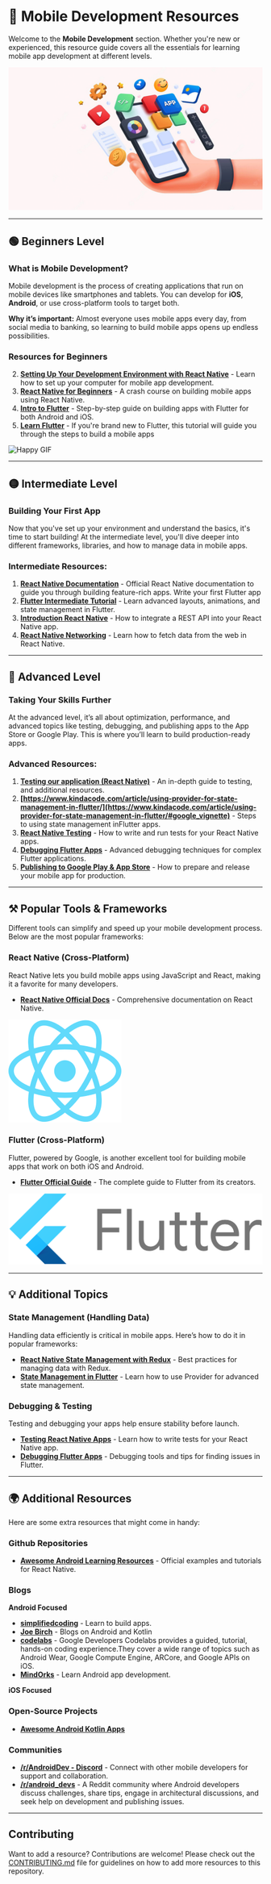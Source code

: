 # 📱 Mobile Development Resources


Welcome to the **Mobile Development** section. Whether you're new or experienced, this resource guide covers all the essentials for learning mobile app development at different levels.

![Mobile development](./assets/mobile.jpg)

---

## 🟢 Beginners Level

### What is Mobile Development?
Mobile development is the process of creating applications that run on mobile devices like smartphones and tablets. You can develop for **iOS**, **Android**, or use cross-platform tools to target both.

**Why it’s important:** Almost everyone uses mobile apps every day, from social media to banking, so learning to build mobile apps opens up endless possibilities.

### Resources for Beginners

2. **[Setting Up Your Development Environment with React Native](https://reactnative.dev/docs/environment-setup)** - Learn how to set up your computer for mobile app development.
3. **[React Native for Beginners](https://www.youtube.com/watch?v=0-S5a0eXPoc)** - A crash course on building mobile apps using React Native.
4. **[Intro to Flutter](https://www.geeksforgeeks.org/flutter-tutorial/)** - Step-by-step guide on building apps with Flutter for both Android and iOS.
5. **[Learn Flutter](https://docs.flutter.dev/get-started/learn-flutter)** - If you're brand new to Flutter, this tutorial will guide you through the steps to build a mobile apps

![Happy GIF](https://media.giphy.com/media/azaMjwRFm0vjNSd51t/giphy.gif?cid=790b7611l7urjbel785wnzntrtj7tg40izgn3h9vj4zwcnic&ep=v1_gifs_search&rid=giphy.gif&ct=g)
<!-- ### Practice and Build Projects -->
---

## 🟡 Intermediate Level

### Building Your First App
Now that you've set up your environment and understand the basics, it's time to start building! At the intermediate level, you'll dive deeper into different frameworks, libraries, and how to manage data in mobile apps.

### Intermediate Resources:
1. **[React Native Documentation](https://reactnative.dev/docs/getting-started)** - Official React Native documentation to guide you through building feature-rich apps.
Write your first Flutter app
2. **[Flutter Intermediate Tutorial](https://youtu.be/HQ_ytw58tC4?si=5Goq2hS6yBa96jTc)** - Learn advanced layouts, animations, and state management in Flutter.
3. **[Introduction React Native](https://fullstackopen.com/en/part10/introduction_to_react_native)** - How to integrate a REST API into your React Native app.
4. **[React Native Networking](https://fullstackopen.com/en/part10/communicating_with_server)** - Learn how to fetch data from the web in React Native.


---

## 🔴 Advanced Level

### Taking Your Skills Further
At the advanced level, it’s all about optimization, performance, and advanced topics like testing, debugging, and publishing apps to the App Store or Google Play. This is where you’ll learn to build production-ready apps.

### Advanced Resources:
1. **[Testing our application (React Native)](https://fullstackopen.com/en/part10/testing_and_extending_our_application)** - An in-depth guide to testing, and additional resources.
2. **[https://www.kindacode.com/article/using-provider-for-state-management-in-flutter/](https://www.kindacode.com/article/using-provider-for-state-management-in-flutter/#google_vignette)** - Steps to using state management inFlutter apps.
3. **[React Native Testing](https://reactnative.dev/docs/testing-overview)** - How to write and run tests for your React Native apps.
4. **[Debugging Flutter Apps](https://docs.flutter.dev/testing/debugging)** - Advanced debugging techniques for complex Flutter applications.
5. **[Publishing to Google Play & App Store](https://developer.android.com/studio/publish)** - How to prepare and release your mobile app for production.


---

## ⚒️ Popular Tools & Frameworks

Different tools can simplify and speed up your mobile development process. Below are the most popular frameworks:

### **React Native** (Cross-Platform)
React Native lets you build mobile apps using JavaScript and React, making it a favorite for many developers.

- **[React Native Official Docs](https://reactnative.dev/docs/getting-started)** - Comprehensive documentation on React Native.

![React Native](./assets/react.svg)

### **Flutter** (Cross-Platform)
Flutter, powered by Google, is another excellent tool for building mobile apps that work on both iOS and Android.

- **[Flutter Official Guide](https://docs.flutter.dev/get-started/learn-flutter)** - The complete guide to Flutter from its creators.

![Flutter](./assets/flutter.svg)

---

## 💡 Additional Topics

### State Management (Handling Data)
Handling data efficiently is critical in mobile apps. Here’s how to do it in popular frameworks:

- **[React Native State Management with Redux](#link)** - Best practices for managing data with Redux.
- **[State Management in Flutter](#link)** - Learn how to use Provider for advanced state management.

### Debugging & Testing
Testing and debugging your apps help ensure stability before launch.

- **[Testing React Native Apps](#link)** - Learn how to write tests for your React Native app.
- **[Debugging Flutter Apps](#link)** - Debugging tools and tips for finding issues in Flutter.

---

## 🌍 Additional Resources

Here are some extra resources that might come in handy:

### Github Repositories
-  **[Awesome Android Learning Resources](https://github.com/androiddevnotes/awesome-android-learning-resources?tab=readme-ov-file)** - Official examples and tutorials for React Native.

### Blogs

**Android Focused**
- **[simplifiedcoding](https://www.simplifiedcoding.net/)** - Learn to build apps.
- **[Joe Birch](https://joebirch.co/)**  - Blogs on Android and Kotlin
- **[codelabs](https://codelabs.developers.google.com/)** - Google Developers Codelabs provides a guided, tutorial, hands-on coding experience.They cover a wide range of topics such as Android Wear, Google Compute Engine, ARCore, and Google APIs on iOS.
- **[MindOrks](https://mindorks.com/)** - Learn Android app development.

**iOS Focused**


### Open-Source Projects
- **[Awesome Android Kotlin Apps](https://github.com/androiddevnotes/awesome-android-kotlin-apps)**


### Communities
- **[/r/AndroidDev - Discord](https://discord.com/invite/D2cNrqX)** - Connect with other mobile developers for support and collaboration.
- **[/r/android_devs](https://www.reddit.com/r/android_devs/)** - A Reddit community where Android developers discuss challenges, share tips, engage in architectural discussions, and seek help on development and publishing issues.

---

## Contributing
Want to add a resource? Contributions are welcome! Please check out the [CONTRIBUTING.md](../CONTRIBUTING.md) file for guidelines on how to add more resources to this repository.

